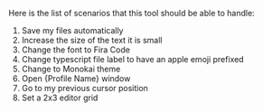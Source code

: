 Here is the list of scenarios that this tool should be able to handle:

1. Save my files automatically
1. Increase the size of the text it is small
1. Change the font to Fira Code
1. Change typescript file label to have an apple emoji prefixed
1. Change to Monokai theme
1. Open {Profile Name} window
1. Go to my previous cursor position
1. Set a 2x3 editor grid